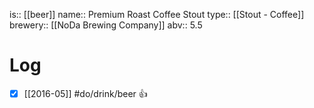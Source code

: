 is:: [[beer]]
name:: Premium Roast Coffee Stout
type:: [[Stout - Coffee]]
brewery:: [[NoDa Brewing Company]]
abv:: 5.5

# Log
- [x] [[2016-05]] #do/drink/beer 👍
